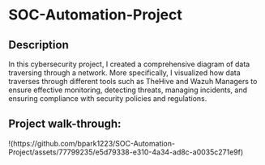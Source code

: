 <h1>SOC-Automation-Project</h1>

<h2>Description</h2>
In this cybersecurity project, I created a comprehensive  diagram of data traversing through a network. More specifically, I visualized how data traverses through different tools such as TheHive and Wazuh Managers to ensure effective monitoring, detecting threats, managing incidents, and ensuring compliance with security policies and regulations.
<br />
<h2>Project walk-through:</h2>
!(https://github.com/bpark1223/SOC-Automation-Project/assets/77799235/e5d79338-e310-4a34-ad8c-a0035c271e9f)
